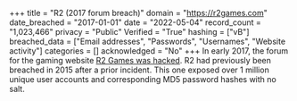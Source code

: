 +++
title = "R2 (2017 forum breach)"
domain = "https://r2games.com"
date_breached = "2017-01-01"
date = "2022-05-04"
record_count = "1,023,466"
privacy = "Public"
Verified = "True"
hashing = ["vB"]
breached_data = ["Email addresses", "Passwords", "Usernames", "Website activity"]
categories = []
acknowledged = "No"
+++
In early 2017, the forum for the gaming website <a href="http://www.csoonline.com/article/3192246/security/r2games-compromised-again-over-one-million-accounts-exposed.html" target="_blank" rel="noopener">R2 Games was hacked</a>. R2 had previously been breached in 2015 after a prior incident. This one exposed over 1 million unique user accounts and corresponding MD5 password hashes with no salt.
